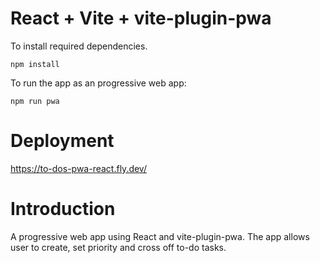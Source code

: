 # React + Vite + vite-plugin-pwa

To install required dependencies.

```
npm install
```

To run the app as an progressive web app:

```
npm run pwa
```

# Deployment

https://to-dos-pwa-react.fly.dev/

# Introduction

A progressive web app using React and vite-plugin-pwa.
The app allows user to create, set priority and cross off to-do tasks.
